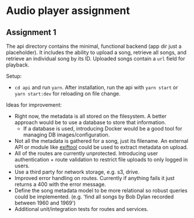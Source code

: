 # Audio player assignment

## Assignment 1

The api directory contains the minimal, functional backend (app dir just a placeholder). It includes the ability to upload a song, 
retrieve all songs, and retrieve an individual song by its ID. Uploaded songs contain a `url` field for playback. 

Setup: 

* `cd api` and run `yarn`. After installation, run the api with `yarn start` or `yarn start:dev` for reloading on file change. 

Ideas for improvement: 

* Right now, the metadata is all stored on the filesystem. A better approach would be to use a database to store that information. 
  * If a database is used, introducing Docker would be a good tool for managing DB images/configuration.
* Not all the metadata is gathered for a song, just its filename. An external API or module like [exiftool](https://github.com/nathanpeck/exiftool) could be used to extract metadata on upload. 
* All of the routes are currently unprotected. Introducing user authentication + route validation to restrict file uploads to only logged in users.
* Use a third party for network storage, e.g. s3, drive.
* Improved error handling on routes. Currently if anything fails it just returns a 400 with the error message.
* Define the song metadata model to be more relational so robust queries could be implemented. (e.g. 'find all songs by Bob Dylan recorded between 1960 and 1969')
* Additional unit/integration tests for routes and services.





